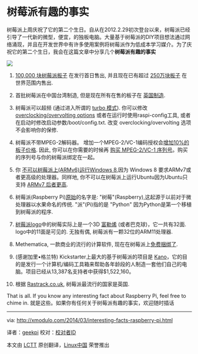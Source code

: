 树莓派有趣的事实
================================================================================
树莓派上周庆祝了它的第二个生日。自从在2012.2.29初次登台以来，树莓派已经引导了一代新的微型，便宜，的独板电脑。大量基于树莓派的DIY项目想法通过网络涌现，并且在开发世界中有许多使用案例将树莓派作为低成本学习媒介。为了庆祝它的第二个生日，我会在这篇文章中分享几个**树莓派有趣的事实**

![](http://farm3.staticflickr.com/2207/12961865855_b022bf59dd_z.jpg)

1. [100,000 块树莓派板子][1] 在发行首日售出, 并且现在已有超过 [250万块板子][2] 在世界范围内售出.

2. 首批树莓派在中国台湾制造, 但是现在所有在售的板子在 [英国制造][3].

3. 树莓派可以超频 (通过进入所谓的 [turbo 模式][4]). 你可以修改 [overclocking/overvolting options][5] 或者在运行时使用raspi-config工具, 或者在启动时修改启动参数/boot/config.txt. 改变 overclocking/overvolting 选项不会影响你的保修.

4. 树莓派不带MPEG-2解码器。 增加一个MPEG-2/VC-1编码授权会[增加10%的板子价格][6]. 因此, 你可以在你需要的时候再 [购买 MPEG-2/VC-1 序列号][7]。购买的序列号与你的树莓派绑定在一起。

5. 你 [不可以树莓派上(ARMv6)运行Windows 8][8],因为 Windows 8 要求ARMv7或者更高级的处理器。同样地, 你不可以在树莓派上运行Ubuntu因为Ubuntu只支持 [ARMv7 后者更高][9].

6. 树莓派(Raspberry Pi)[原始][10]的名字是: "树莓"(Raspberry),这起源于以前对于微处理器以水果命名的传统. "派"(Pi)指的是 "Python" 因为Python是第一个移植到树莓派的程序.

7. [树莓派logo][11]中的树莓实际上是一个3D [富勒烯][12] (或者巴克球)，它一共有32面. logo中的11面是可见的. 无独有偶, 树莓派有一颗32位的ARM11处理器.

8. Methematica, 一款商业的流行的计算软件, 现在在树莓派上[免费捆绑了][13].

9. (感谢加里•格兰特) Kickstarter上最大的基于树莓派的项目是 [Kano][14]，它的目的是发行一个计算机/编码工具箱来帮助各年龄段的人制造一套他们自己的电脑。项目已经从13,387名支持者中获得$1,522,160。

10. 根据 [Rastrack.co.uk][15], 树莓派最流行的国家是英国.

That is all. If you know any interesting fact about Raspberry Pi, feel free to chime in.
就是这些。如果你有任何关于树莓派有趣的事实，欢迎随时插话

--------------------------------------------------------------------------------

via: http://xmodulo.com/2014/03/interesting-facts-raspberry-pi.html

译者：[geekpi](https://github.com/geekpi) 校对：[校对者ID](https://github.com/校对者ID)

本文由 [LCTT](https://github.com/LCTT/TranslateProject) 原创翻译，[Linux中国](http://linux.cn/) 荣誉推出

[1]:http://www.zdnet.com/we-thought-wed-sell-1000-the-inside-story-of-the-raspberry-pi-7000009718/
[2]:http://www.raspberrypi.org/archives/6299
[3]:http://www.raspberrypi.org/archives/5016
[4]:http://www.raspberrypi.org/archives/2008
[5]:http://elinux.org/RPi_config.txt#Overclocking_options
[6]:http://www.raspberrypi.org/archives/1839
[7]:http://www.raspberrypi.com/
[8]:http://www.gamesindustry.biz/articles/digitalfoundry-inside-raspberry-pi
[9]:https://wiki.ubuntu.com/ARM
[10]:http://www.techspot.com/article/531-eben-upton-interview/
[11]:http://www.raspberrypi.org/archives/221
[12]:http://en.wikipedia.org/wiki/Buckminsterfullerene
[13]:http://blog.stephenwolfram.com/2013/11/putting-the-wolfram-language-and-mathematica-on-every-raspberry-pi/
[14]:https://www.kickstarter.com/projects/alexklein/kano-a-computer-anyone-can-make
[15]:http://www.rastrack.co.uk/
